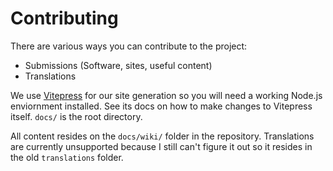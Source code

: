 # Contributing

There are various ways you can contribute to the project:

- Submissions (Software, sites, useful content)
- Translations

We use [Vitepress](https://vitepress.dev) for our site generation so you will need a working Node.js enviornment installed.
See its docs on how to make changes to Vitepress itself.
`docs/` is the root directory.

All content resides on the `docs/wiki/` folder in the repository.
Translations are currently unsupported because I still can't figure it out so it resides in the old `translations` folder.
